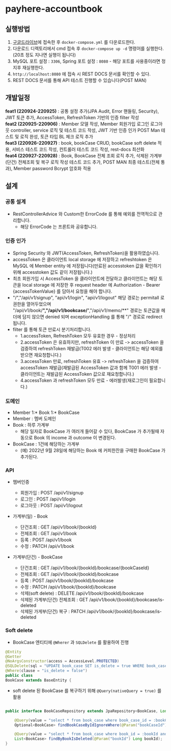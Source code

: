 # payhere-accountbook
## 실행방법
1. [구글드라이브](https://drive.google.com/drive/folders/11nl_p-KfaZ_MoOgBteQo-aWzSKplNccm?usp=sharing)에 접속한 후 `docker-compose.yml` 를 다운로드한다.
2. 다운로드 디렉토리에서 cmd 접속 후 `docker-compose up -d` 명령어를 실행한다.(20초 정도 지나면 실행이 됩니다)
3. MySQL 포트 설정 : `3306`, Spring 포트 설정 : `8080` - 해당 포트를 사용중이라면 정지후 재실행한다.
4. `http://localhost:8080` 에 접속 시 REST DOCS 문서를 확인할 수 있다.
5. REST DOCS 문서를 통해 API 테스트 진행할 수 있습니다(POST MAN)

## 개발일정
**feat1 (220924-220925)** : 공통 설정 추가(JPA Audit, Error 핸들링, Security), JWT 토큰 추가, AccessToken, RefreshToken 기반의 인증 filter 작성<br>
**feat2 (220925-220906)** : Member 모델 작성, Member 회원가입 로그인 로그아웃 controller, service 로직 및 테스트 코드 작성, JWT 기반 인증 인가 POST Man 테스트 및 로직 완성, 토큰 타입 BL 체크 로직 추가<br>
**feat3 (220926-220927)** : book, bookCase CRUD, bookCase soft delete 적용, 서비스 테스트 코드 작성, 컨트롤러 테스트 코드 작성, rest-docs 최산화<br>
**feat4 (220927-220928)** : Book, BookCase 전체 조회 로직 추가, 삭제된 가계부(단건) 전체조회 및 복구 로직 작성 테스트 코드 추가, POST MAN 최종 테스트(전체 통과), Member password Bcrypt 암호화 적용

## 설계
### 공통 설계
- RestControllerAdvice 와 Custom한 ErrorCode 를 통해 예외를 전역적으로 관리합니다.
  - 해당 ErrorCode 는 프론트와 공유합니다.

### 인증 인가
- Spring Security 와 JWT(AccessToken, RefreshToken)을 활용하였습니다.
- accessToken 은 클라이언트 local storage 에 저장하고 refreshtoken 은 MySQL 에 Member entity 에 저장됩니다(만료된 accesstoken 값을 확인하기 위해 accesstoken 값도 같이 저장됩니다.)
- 최초 회원가입 시 AccessToken 을 클라이언트에 전달하고 클라이언트는 해당 토큰을 local storage 에 저장한 후 request header 에 Authorization - Bearer {accessTokenValue} 를 담아서 요청을 해야 합니다.
- "/","/api/v1/signup", "api/v1/login", "api/v1/logout" 해당 경로는 permitall 로 권한을 열어두었으며 "/api/v1/book/**","/api/v1/bookcase/**","/api/v1/memo/**" 경로는 토큰값을 헤더에 담지 않으면 denied 되며 exceptionHandling 를 통해 "/" 경로로 redirect 됩니다.
- filter 를 통해 토큰 만료시 분기처리합니다.
  - 1.accessToken, RefreshToken 모두 유효한 경우 - 정상처리			
  - 2.accessToken 은 유효하지만, refreshToken 이 만료 -> accessToken 을 검증하여 refreshToken 재발급(T002 에러 발생 - 클라이언트는 해당 예외를 받으면 재요청합니다.)
  - 3.accessToken 만료, refreshToken 유효 -> refreshToken 을 검증하여 accessToken 재발급(재발급된 AccessToken 값과 함께 T001 에러 발생 - 클라이언트는 재발급된 AccessToken 값으로 재요청합니다.)
  - 4.accessToken 과 refreshToken 모두 만료 - 에러발생(재로그인이 필요합니다.)

### 도메인
- Member 1:* Book 1:* BookCase
- Member : 멤버 도메인
- Book : 하루 가계부
  - 해당 일자로 BookCase 가 여러개 들어갈 수 있다, BookCase 가 추가될때 자동으로 Book 의 income 과 outcome 이 변경된다.
- BookCase : 1건에 해당하는 가계부
  - (예) 2022년 9월 28일에 해당하는 Book 에 커피한잔을 구매한 BookCase 가 추가된다.

### API
- 멤버인증
  - 회원가입 : POST /api/v1/signup
  - 로그인 : POST /api/v1/login
  - 로그아웃 : POST /api/v1/logout

- 가계부(일) - Book
  - 단건조회 : GET /api/v1/book/{bookId}
  - 전체조회 : GET /api/v1/book
  - 등록 : POST /api/v1/book
  - 수정 : PATCH /api/v1/book

- 가계부(단건) - BookCase
  - 단건조회 : GET /api/v1/book/{bookId}/bookcase/{bookCaseId}
  - 전체조회 : GET /api/v1/book/{bookId}/bookcase
  - 등록 : POST /api/v1/book/{bookId}/bookcase
  - 수정 : PATCH /api/v1/book/{bookId}/bookcase
  - 삭제(soft delete) : DELETE /api/v1/book/{bookId}/bookcase
  - 삭제된 가계부(단건) 전체조회 : GET /api/v1/book/{bookId}/bookcase/is-deleted
  - 삭제된 가게부(단건) 복구 : PATCH /api/v1/book/{bookId}/bookcase/is-deleted

### Soft delete
- BookCase 엔티티에 `@Wherer` 과 `SQLDelete` 를 활용하여 진행
```java
@Entity
@Getter
@NoArgsConstructor(access = AccessLevel.PROTECTED)
@SQLDelete(sql = "UPDATE book_case SET is_delete = true WHERE book_case_id = ?")
@Where(clause = "is_delete = false")
public class 
BookCase extends BaseEntity {
```
- soft delete 된 BookCase 를 복구하기 위해 `@Query(nativeQuery = true)` 를 활용
```java

public interface BookCaseRepository extends JpaRepository<BookCase, Long> {

	@Query(value = "select * from book_case where book_case_id = :bookCaseId", nativeQuery = true)
	Optional<BookCase> findBookCaseByIdIgnoreWhere(@Param("bookCaseId") Long bookCaseId);

	@Query(value = "select * from book_case where book_id = :bookId and is_delete = true", nativeQuery = true)
	List<BookCase> findByBookIsDeleted(@Param("bookId") Long bookId);
}

```